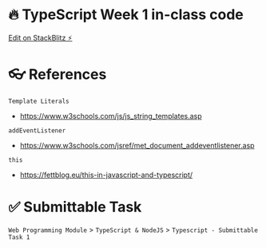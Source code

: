# 🔥 TypeScript Week 1 in-class code

[Edit on StackBlitz ⚡️](https://stackblitz.com/edit/typescript-jqajbc)

# 👓 References
`Template Literals`
- https://www.w3schools.com/js/js_string_templates.asp

`addEventListener` 
- https://www.w3schools.com/jsref/met_document_addeventlistener.asp

`this`
- https://fettblog.eu/this-in-javascript-and-typescript/

# ✅ Submittable Task
`Web Programming Module` > `TypeScript & NodeJS` > `Typescript - Submittable Task 1`
